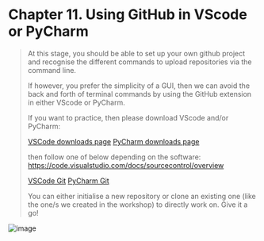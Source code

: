# Chapter 11. Using GitHub in VScode or PyCharm

> At this stage, you should be able to set up your own github project and recognise the different commands to upload repositories via the command line.
>
> If however, you prefer the simplicity of a GUI, then we can avoid the back and forth of terminal commands by using the GitHub extension in either VScode or PyCharm. 
>
> If you want to practice, then please download VScode and/or PyCharm:
>
> [VSCode downloads page](https://code.visualstudio.com/download)
> [PyCharm downloads page](https://www.jetbrains.com/pycharm/download)
>
> then follow one of below depending on the software: https://code.visualstudio.com/docs/sourcecontrol/overview
>
> [VSCode Git](https://code.visualstudio.com/docs/sourcecontrol/overview#_git-support)
> [PyCharm Git](https://www.jetbrains.com/help/pycharm/using-git-integration.html)
>
> You can either initialise a new repository or clone an existing one (like the one/s we created in the workshop) to directly work on. Give it a go!

![image](https://github.com/user-attachments/assets/948c603a-1bbf-42ca-ad05-927d3ba0dad7)



